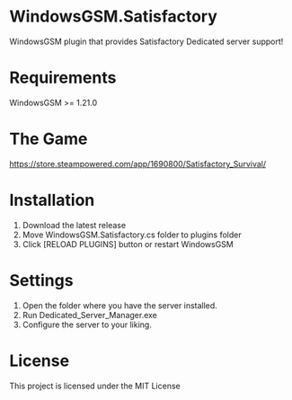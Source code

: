 # WindowsGSM.Satisfactory
WindowsGSM plugin that provides Satisfactory Dedicated server support!

# Requirements
WindowsGSM >= 1.21.0

# The Game
https://store.steampowered.com/app/1690800/Satisfactory_Survival/

# Installation
  1. Download the latest release
  2. Move WindowsGSM.Satisfactory.cs folder to plugins folder
  3. Click [RELOAD PLUGINS] button or restart WindowsGSM

# Settings
1. Open the folder where you have the server installed.
2. Run Dedicated_Server_Manager.exe
3. Configure the server to your liking.

# License
This project is licensed under the MIT License
